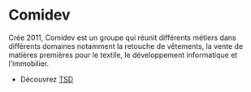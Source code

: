 # Comidev

Crée 2011, Comidev est un groupe qui réunit différents métiers dans différents domaines notamment la retouche de vêtements, la vente de matières premières pour le textile, le développement informatique et l'immobilier.

- Découvrez [TSD](https://tsdretouches.fr)
